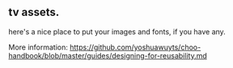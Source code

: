 ## tv assets.

here's a nice place to put your images and fonts, if you have any.

More information:  https://github.com/yoshuawuyts/choo-handbook/blob/master/guides/designing-for-reusability.md
